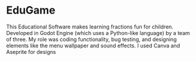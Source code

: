 # EduGame
This Educational Software makes learning fractions fun for children. Developed in Godot Engine (which uses a Python-like language) by a team of three. My role was coding functionality, bug testing, and designing elements like the menu wallpaper and sound effects. I used Canva and Aseprite for designs
